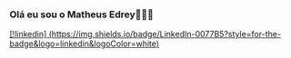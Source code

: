 ### Olá eu sou o Matheus Edrey🖐🏾🦅
[[!linkedin] (https://img.shields.io/badge/LinkedIn-0077B5?style=for-the-badge&logo=linkedin&logoColor=white)](https://www.linkedin.com/in/matheus-edrey/)

